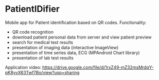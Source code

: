 # PatientIDifier
Mobile app for Patient identification based on QR codes.
Functionality:
- QR code recognition
- download patient personal data from server and view patient preview
- search for medical test results
- presentation of imaging data (interactive ImageView)
- presentation of time series data, ECG (MPAndroid Chart library)
- presentation of lab test results

Application video: https://drive.google.com/file/d/1rxZ49-mZ32msMrdqY-pK8yvX63Twf7Bo/view?usp=sharing
